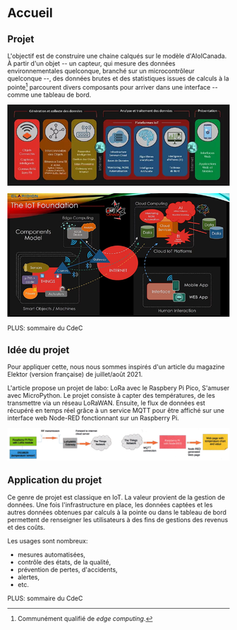 # Accueil

## Projet

L'objectif est de construire une chaine calqués sur le modèle d'AIoICanada. À partir d'un objet -- un capteur, qui mesure des données environnementales quelconque, branché sur un microcontrôleur quelconque --, des données brutes et des statistiques issues de calculs à la pointe[^pointe] parcourent divers composants pour arriver dans une interface -- comme une tableau de bord.

[^pointe]: Communément qualifié de *edge computing*.

![Diagramme d'AIoTCanada](img/aiotcanada2.jpg)

![Diagramme d'AIoTCanada](img/aiotcanada1.jpg)

PLUS: sommaire du CdeC

## Idée du projet

Pour appliquer cette, nous nous sommes inspirés d'un article du magazine Elektor (version française) de juillet/août 2021.

L'article propose un projet de labo: LoRa avec le Raspbery Pi Pico, S'amuser avec MicroPython. Le projet consiste à capter des températures, de les transmettre via un réseau LoRaWAN. Ensuite, le flux de données est récupéré en temps réel grâce à un service MQTT pour être affiché sur une interface web Node-RED fonctionnant sur un Raspberry Pi.

![Article d'Elektor](img/elektor1.jpg)

## Application du projet

Ce genre de projet est classique en IoT. La valeur provient de la gestion de données. Une fois l'infrastructure en place, les données captées et les autres données obtenues par calculs à la pointe ou dans le tableau de bord permettent de renseigner les utilisateurs à des fins de gestions des revenus et des coûts.

Les usages sont nombreux:

- mesures automatisées,
- contrôle des états, de la qualité,
- prévention de pertes, d'accidents,
- alertes,
- etc. 

PLUS: sommaire du CdeC
